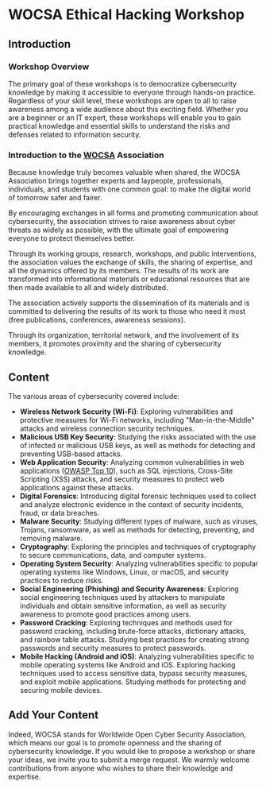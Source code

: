 # WOCSA Ethical Hacking Workshop

## Introduction
### Workshop Overview
The primary goal of these workshops is to democratize cybersecurity knowledge by making it accessible to everyone through hands-on practice. Regardless of your skill level, these workshops are open to all to raise awareness among a wide audience about this exciting field. Whether you are a beginner or an IT expert, these workshops will enable you to gain practical knowledge and essential skills to understand the risks and defenses related to information security.

### Introduction to the [WOCSA](https://wocsa.org/) Association
Because knowledge truly becomes valuable when shared, the WOCSA Association brings together experts and laypeople, professionals, individuals, and students with one common goal: to make the digital world of tomorrow safer and fairer.

By encouraging exchanges in all forms and promoting communication about cybersecurity, the association strives to raise awareness about cyber threats as widely as possible, with the ultimate goal of empowering everyone to protect themselves better.

Through its working groups, research, workshops, and public interventions, the association values the exchange of skills, the sharing of expertise, and all the dynamics offered by its members. The results of its work are transformed into informational materials or educational resources that are then made available to all and widely distributed.

The association actively supports the dissemination of its materials and is committed to delivering the results of its work to those who need it most (free publications, conferences, awareness sessions).

Through its organization, territorial network, and the involvement of its members, it promotes proximity and the sharing of cybersecurity knowledge.

## Content
The various areas of cybersecurity covered include:
- **Wireless Network Security (Wi-Fi)**: Exploring vulnerabilities and protective measures for Wi-Fi networks, including "Man-in-the-Middle" attacks and wireless connection security techniques.
- **Malicious USB Key Security**: Studying the risks associated with the use of infected or malicious USB keys, as well as methods for detecting and preventing USB-based attacks.
- **Web Application Security**: Analyzing common vulnerabilities in web applications ([OWASP Top 10](https://owasp.org/www-project-top-ten/)), such as SQL injections, Cross-Site Scripting (XSS) attacks, and security measures to protect web applications against these attacks.
- **Digital Forensics**: Introducing digital forensic techniques used to collect and analyze electronic evidence in the context of security incidents, fraud, or data breaches.
- **Malware Security**: Studying different types of malware, such as viruses, Trojans, ransomware, as well as methods for detecting, preventing, and removing malware.
- **Cryptography**: Exploring the principles and techniques of cryptography to secure communications, data, and computer systems.
- **Operating System Security**: Analyzing vulnerabilities specific to popular operating systems like Windows, Linux, or macOS, and security practices to reduce risks.
- **Social Engineering (Phishing) and Security Awareness**: Exploring social engineering techniques used by attackers to manipulate individuals and obtain sensitive information, as well as security awareness to promote good practices among users.
- **Password Cracking**: Exploring techniques and methods used for password cracking, including brute-force attacks, dictionary attacks, and rainbow table attacks. Studying best practices for creating strong passwords and security measures to protect passwords.
- **Mobile Hacking (Android and iOS)**: Analyzing vulnerabilities specific to mobile operating systems like Android and iOS. Exploring hacking techniques used to access sensitive data, bypass security measures, and exploit mobile applications. Studying methods for protecting and securing mobile devices.

## Add Your Content
Indeed, WOCSA stands for Worldwide Open Cyber Security Association, which means our goal is to promote openness and the sharing of cybersecurity knowledge. If you would like to propose a workshop or share your ideas, we invite you to submit a merge request. We warmly welcome contributions from anyone who wishes to share their knowledge and expertise.